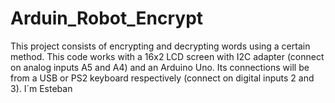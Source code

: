 # Arduin_Robot_Encrypt
This project consists of encrypting and decrypting words using a certain method. 
This code works with a 16x2 LCD screen with I2C adapter (connect on analog inputs A5 and A4) and an Arduino Uno. 
Its connections will be from a USB or PS2 keyboard respectively (connect on digital inputs 2 and 3). 
I´m Esteban
